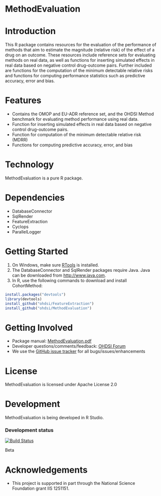 MethodEvaluation
================


Introduction
============
This R package contains resources for the evaluation of the performance of methods that aim to estimate the magnitude (relative risk) of the effect of a drug on an outcome. 
These resources include reference sets for evaluating methods on real data, as well as functions for inserting simulated effects in real data based on negative control drug-outcome pairs. Further included are functions for the computation of the minimum detectable relative risks and functions for computing performance statistics such as predictive accuracy, error and bias.

Features
========
- Contains the OMOP and EU-ADR reference set, and the OHDSI Method benchmark for evaluating method performance using real data.
- Function for inserting simulated effects in real data based on negative control drug-outcome pairs.
- Function for computation of the minimum detectable relative risk (MDRR)
- Functions for computing predictive accuracy, error, and bias

Technology
==========
MethodEvaluation is a pure R package.

Dependencies
============
 * DatabaseConnector
 * SqlRender
 * FeatureExtraction
 * Cyclops
 * ParallelLogger

Getting Started
===============
1. On Windows, make sure [RTools](http://cran.r-project.org/bin/windows/Rtools/) is installed.
2. The DatabaseConnector and SqlRender packages require Java. Java can be downloaded from
<a href="http://www.java.com" target="_blank">http://www.java.com</a>.
3. In R, use the following commands to download and install CohortMethod:

  ```r
  install.packages("devtools")
  library(devtools)
  install_github("ohdsi/FeatureExtraction") 
  install_github("ohdsi/MethodEvaluation") 
  ```

Getting Involved
=============
* Package manual: [MethodEvaluation.pdf](https://raw.githubusercontent.com/OHDSI/MethodEvaluation/master/man/MethodEvaluation.pdf) 
* Developer questions/comments/feedback: <a href="http://forums.ohdsi.org/c/developers">OHDSI Forum</a>
* We use the <a href="../../issues">GitHub issue tracker</a> for all bugs/issues/enhancements
 
License
=======
MethodEvaluation is licensed under Apache License 2.0

Development
===========
MethodEvaluation is being developed in R Studio.

### Development status
[![Build Status](https://travis-ci.org/OHDSI/MethodEvaluation.svg?branch=master)](https://travis-ci.org/OHDSI/MethodEvaluation)

Beta

Acknowledgements
================
- This project is supported in part through the National Science Foundation grant IIS 1251151.
